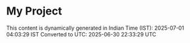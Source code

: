 # My Project

This content is dynamically generated in Indian Time (IST): 2025-07-01 04:03:29 IST
Converted to UTC: 2025-06-30 22:33:29 UTC
